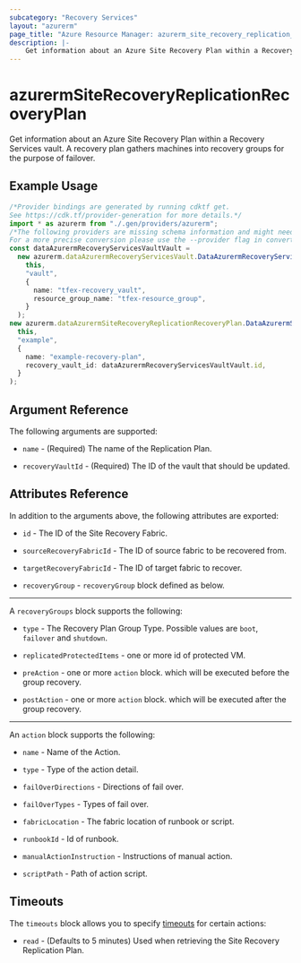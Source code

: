 ```yaml
---
subcategory: "Recovery Services"
layout: "azurerm"
page_title: "Azure Resource Manager: azurerm_site_recovery_replication_recovery_plan"
description: |-
    Get information about an Azure Site Recovery Plan within a Recovery Services vault.
---
```


# azurermSiteRecoveryReplicationRecoveryPlan

Get information about an Azure Site Recovery Plan within a Recovery Services vault. A recovery plan gathers machines into recovery groups for the purpose of failover.

## Example Usage

```typescript
/*Provider bindings are generated by running cdktf get.
See https://cdk.tf/provider-generation for more details.*/
import * as azurerm from "./.gen/providers/azurerm";
/*The following providers are missing schema information and might need manual adjustments to synthesize correctly: azurerm.
For a more precise conversion please use the --provider flag in convert.*/
const dataAzurermRecoveryServicesVaultVault =
  new azurerm.dataAzurermRecoveryServicesVault.DataAzurermRecoveryServicesVault(
    this,
    "vault",
    {
      name: "tfex-recovery_vault",
      resource_group_name: "tfex-resource_group",
    }
  );
new azurerm.dataAzurermSiteRecoveryReplicationRecoveryPlan.DataAzurermSiteRecoveryReplicationRecoveryPlan(
  this,
  "example",
  {
    name: "example-recovery-plan",
    recovery_vault_id: dataAzurermRecoveryServicesVaultVault.id,
  }
);

```

## Argument Reference

The following arguments are supported:

*   `name` - (Required) The name of the Replication Plan.

*   `recoveryVaultId` - (Required) The ID of the vault that should be updated.

## Attributes Reference

In addition to the arguments above, the following attributes are exported:

*   `id` - The ID of the Site Recovery Fabric.

*   `sourceRecoveryFabricId` - The ID of source fabric to be recovered from.

*   `targetRecoveryFabricId` - The ID of target fabric to recover.

*   `recoveryGroup` - `recoveryGroup` block defined as below.

***

A `recoveryGroups` block supports the following:

*   `type` - The Recovery Plan Group Type. Possible values are `boot`, `failover` and `shutdown`.

*   `replicatedProtectedItems` - one or more id of protected VM.

*   `preAction` - one or more `action` block. which will be executed before the group recovery.

*   `postAction` - one or more `action` block. which will be executed after the group recovery.

***

An `action` block supports the following:

*   `name` - Name of the Action.

*   `type` - Type of the action detail.

*   `failOverDirections` - Directions of fail over.

*   `failOverTypes` - Types of fail over.

*   `fabricLocation` - The fabric location of runbook or script.

*   `runbookId` - Id of runbook.

*   `manualActionInstruction` - Instructions of manual action.

*   `scriptPath` - Path of action script.

## Timeouts

The `timeouts` block allows you to specify [timeouts](https://www.terraform.io/language/resources/syntax#operation-timeouts) for certain actions:

* `read` - (Defaults to 5 minutes) Used when retrieving the Site Recovery Replication Plan.
